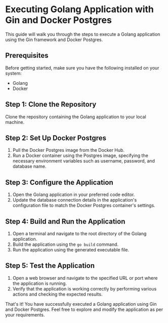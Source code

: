 # Executing Golang Application with Gin and Docker Postgres

This guide will walk you through the steps to execute a Golang application using the Gin framework and Docker Postgres.

## Prerequisites
Before getting started, make sure you have the following installed on your system:
- Golang
- Docker

## Step 1: Clone the Repository
Clone the repository containing the Golang application to your local machine.

## Step 2: Set Up Docker Postgres
1. Pull the Docker Postgres image from the Docker Hub.
2. Run a Docker container using the Postgres image, specifying the necessary environment variables such as username, password, and database name.

## Step 3: Configure the Application
1. Open the Golang application in your preferred code editor.
2. Update the database connection details in the application's configuration file to match the Docker Postgres container's settings.

## Step 4: Build and Run the Application
1. Open a terminal and navigate to the root directory of the Golang application.
2. Build the application using the `go build` command.
3. Run the application using the generated executable file.

## Step 5: Test the Application
1. Open a web browser and navigate to the specified URL or port where the application is running.
2. Verify that the application is working correctly by performing various actions and checking the expected results.

That's it! You have successfully executed a Golang application using Gin and Docker Postgres. Feel free to explore and modify the application as per your requirements.
